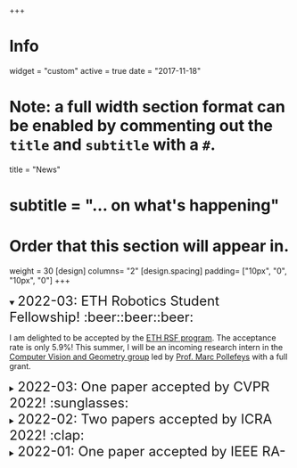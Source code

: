 +++
# Info
widget = "custom"
active = true
date = "2017-11-18"

# Note: a full width section format can be enabled by commenting out the `title` and `subtitle` with a `#`.
title = "News"
# subtitle = "... on what's happening"

# Order that this section will appear in.
weight = 30
[design]
  columns= "2"
[design.spacing]
    padding= ["10px", "0", "10px", "0"]
+++
<!--Basic news template

yyyy-mm
## title (additional title is better)

mainbody (write down the main text)

--- (additional break line)

-->
<div style="height: 300px; overflow-y:scroll">
<details open>
  <summary><font size="5x">2022-03: ETH Robotics Student Fellowship! :beer::beer::beer:</font> </summary>
  <p>I am delighted to be accepted by the <a href="https://center-for-robotics.ethz.ch/education/robotics-student-fellowship.html">ETH RSF program</a>. The acceptance rate is only 5.9%! This summer, I will be an incoming research intern in the <a href="http://www.cvg.ethz.ch/index.php">Computer Vision and Geometry group</a> led by <a href="https://scholar.google.com/citations?user=YYH0BjEAAAAJ&hl=en">Prof. Marc Pollefeys</a> with a full grant.
  </p>
</details>

<details>
  <summary><font size="5x">2022-03: One paper accepted by CVPR 2022! :sunglasses:</font> </summary>
  <p>Our paper "<a href="https://jayye99.github.io/publication/2022_cvpr_udat/">Unsupervised Domain Adaptation for Nighttime Aerial Tracking</a>" is accepted by CVPR 2022 in New Orleans, Louisiana, USA!
  Great thanks to my co-authors~
  </p>
</details>

<details>
  <summary><font size="5x">2022-02: Two papers accepted by ICRA 2022! :clap:</font> </summary>
  <p>Our papers "<a href="https://jayye99.github.io/publication/2022_ral_sct/">Tracker Meets Night: A Transformer Enhancer for UAV Tracking</a>" and "<a href="https://jayye99.github.io/publication/2022_icra_ad2attack/">Ad2Attack: Adaptive Adversarial Attack on Real-Time UAV Tracking</a>" are accepted by ICRA 2022 in Philadelphia (PA), USA!</p>
</details>

<details>
  <summary><font size="5x">2022-01: One paper accepted by IEEE RA-L! :fireworks:</font> </summary>
  <p>Our paper "<a href="https://jayye99.github.io/publication/2022_ral_sct/">Tracker Meets Night: A Transformer Enhancer for UAV Tracking</a>" is accepted by IEEE Robotics and Automation Letters!</p>
</details>

<details>
  <summary><font size="5x">2021-07: One paper accepted by ICCV 2021! :rainbow:</font> </summary>
  <p>Our paper "<a href="https://jayye99.github.io/publication/2021_iccv_hift/">HiFT: Hierarchical Feature Transformer for Aerial Tracking</a>" is accepted by ICCV 2021!</p>
</details>

<details>
  <summary><font size="5x">2021-07: Two papers accepted by IROS 2021!</font> </summary>
  <p>Our papers "<a href="https://jayye99.github.io/publication/2021_iros_siamapn++/">SiamAPN++: Siamese Attentional Aggregation Network for Real-Time UAV Tracking</a>", and "<a href="https://jayye99.github.io/publication/2021_iros_darklighter/">DarkLighter: Light Up the Darkness for UAV Tracking</a>" are accepted by IROS 2021 in Prague, Czech Republic!</p>
</details>

<details>
  <summary><font size="5x">2021-07: Research Intern at Tech & Data Center, JD.COM</font> </summary>
  <p>Starting from July, I am honored to be a research intern at Tech & Data Center, JD.COM Inc.</p>
  <img src=uploads/jd.png  width="200" />  
</details>

<details>
  <summary><font size="5x">2021-06: The IEEE ICRA 2021 in Xi’an, China</font> </summary>
  <p>I’m honored to chair the session “Aerial Robotics: Tracking” onsite ICRA’21 on June 2. My three co-authored papers are presented in this session.
  <img src=uploads/icra2021.jpg  width="200" />
  </p>
</details>

<details>
  <summary><font size="5x">2021-05: Our paper MRCF accepted by IEEE TIE :100:</font> </summary>
  <p>Our paper "<a href="https://jayye99.github.io/publication/2021_tie_mrcf_tracker/">Multi-Regularized Correlation Filter for UAV Tracking and Self-Localization</a>" is accepted by IEEE Transactions on Industrial Electronics!</p>
</details>

<details>
  <summary><font size="5x">2021-05: Research Assistent at UAV Lab, Tsinghua</font> </summary>
  <p>Starting from early May, I am honored to be a graduate research assistant at UAV Lab, Tsinghua University, supervised by <a href="https://www.researchgate.net/profile/Geng-Lu-3">Prof. Geng Lu</a>.
  <img src=uploads/tsinghua.png  width="200" />
  </p>
</details>

<details>
  <summary><font size="5x">2021-02: Three papers accepted by ICRA 2021!</font> </summary>
  <p>Our papers "<a href="https://jayye99.github.io/publication/2021_icra_siamapn">Siamese Anchor Proposal Network for High-Speed Aerial Tracking</a>", "<a href="https://jayye99.github.io/publication/2021_icra_adtrack">ADTrack: Target-Aware Dual Filter Learning for Real-Time Anti-Dark UAV Tracking</a>", and "<a href="https://jayye99.github.io/publication/2021_icra_mscf_tracker">Mutation Sensitive Correlation Filter for Real-Time UAV Tracking with Adaptive Hybrid Label</a>",  are accepted by ICRA 2021 in Xi'an, China!</p>
</details>

<details>
  <summary><font size="5x">2020-10: Our paper IBRI accepted by IEEE TGRS :smile_cat:</font> </summary>
  <p>My first research work "<a href="https://jayye99.github.io/publication/2020_tgrs_ibri-tracker">Disruptor-Aware Interval-Based Response Inconsistency for Correlation Filters in Real-Time Aerial Tracking</a>" is accepted by IEEE Transactions on Geoscience and Remote Sensing!</p>
</details>

<details>
  <summary><font size="5x">2020-07: Excellent Graduate Honor! :laughing:</font> </summary>
  <p>I am awarded the Excellent Graduate Honor of Shanghai.</p>
  <img src=uploads/biye.jpg  width="200" />
</details>